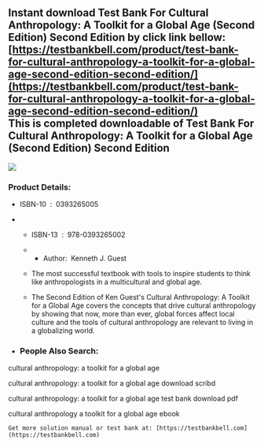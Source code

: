 Instant download **Test Bank For Cultural Anthropology: A Toolkit for a Global Age (Second Edition) Second Edition** by click link bellow:  
[https://testbankbell.com/product/test-bank-for-cultural-anthropology-a-toolkit-for-a-global-age-second-edition-second-edition/](https://testbankbell.com/product/test-bank-for-cultural-anthropology-a-toolkit-for-a-global-age-second-edition-second-edition/)  
This is completed downloadable of Test Bank For Cultural Anthropology: A Toolkit for a Global Age (Second Edition) Second Edition
---------------------------------------------------------------------------------------------------------------------------------


![](https://testbankbell.com/wp-content/uploads/2023/05/51q3zCyhexL.jpg)
### Product Details:


* ISBN-10 ‏ : ‎ 0393265005
* * ISBN-13 ‏ : ‎ 978-0393265002
  * * Author:  Kenneth J. Guest
   
  * The most successful textbook with tools to inspire students to think like anthropologists in a multicultural and global age.
 
  * The Second Edition of Ken Guest's Cultural Anthropology: A Toolkit for a Global Age covers the concepts that drive cultural anthropology by showing that now, more than ever, global forces affect local culture and the tools of cultural anthropology are relevant to living in a globalizing world.
 
* ### People Also Search:

cultural anthropology: a toolkit for a global age

cultural anthropology: a toolkit for a global age download scribd

cultural anthropology: a toolkit for a global age test bank download pdf

cultural anthropology a toolkit for a global age ebook


    Get more solution manual or test bank at: [https://testbankbell.com](https://testbankbell.com)
